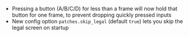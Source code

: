 - Pressing a button (A/B/C/D) for less than a frame will now hold that button for one frame, to prevent dropping
  quickly pressed inputs
- New config option `patches.skip_legal` (default `true`) lets you skip the legal screen on startup
